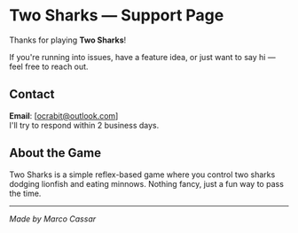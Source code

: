 # Two Sharks — Support Page

Thanks for playing **Two Sharks**!

If you're running into issues, have a feature idea, or just want to say hi — feel free to reach out.

## Contact

**Email**: [ocrabit@outlook.com]  
I'll try to respond within 2 business days.

## About the Game

Two Sharks is a simple reflex-based game where you control two sharks dodging lionfish and eating minnows. Nothing fancy, just a fun way to pass the time.

---

*Made by Marco Cassar*  
